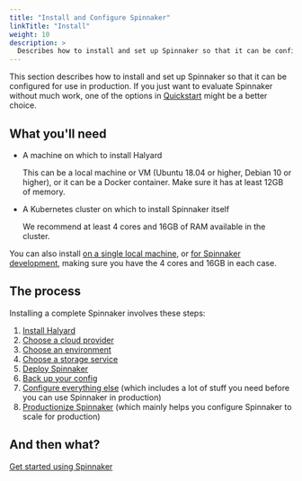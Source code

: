 ```yaml
---
title: "Install and Configure Spinnaker"
linkTitle: "Install"
weight: 10
description: >
  Describes how to install and set up Spinnaker so that it can be configured for use in production.
---
```


This section describes how to install and set up Spinnaker so that it can be configured for
use in production. If you just want to evaluate Spinnaker without much work, one of the options
in [Quickstart](/docs/setup/quickstart/) might be a better choice.

## What you'll need

* A machine on which to install Halyard

  This can be a local machine or VM (Ubuntu 18.04 or higher,
  Debian 10 or higher), or it can be a Docker container.
  Make sure it has at least 12GB of memory.

* A Kubernetes cluster on which to install Spinnaker itself

  We recommend at least 4 cores and 16GB of RAM available in the cluster. 

You can also install [on a single local machine](https://www.spinnaker.io/setup/install/environment/#local-debian), or [for Spinnaker development](https://www.spinnaker.io/setup/install/environment/#local-git), making sure you have the 4 cores and 16GB in each case. 

## The process

Installing a complete Spinnaker involves these steps:
1. [Install Halyard](/docs/setup/install/halyard/)
1. [Choose a cloud provider](/docs/setup/install/providers/)
1. [Choose an environment](/docs/setup/install/environment/)
1. [Choose a storage service](/docs/setup/install/storage/)
1. [Deploy Spinnaker](/docs/setup/install/deploy/)
1. [Back up your config](/docs/setup/install/backups/)
1. [Configure everything else](/docs/setup/other_config/) (which includes a lot of
  stuff you need before you can use Spinnaker in production)
1. [Productionize Spinnaker](/docs/setup/productionize/) (which mainly helps you
  configure Spinnaker to scale for production)

## And then what?

[Get started using Spinnaker](/docs/guides/user/get-started)
